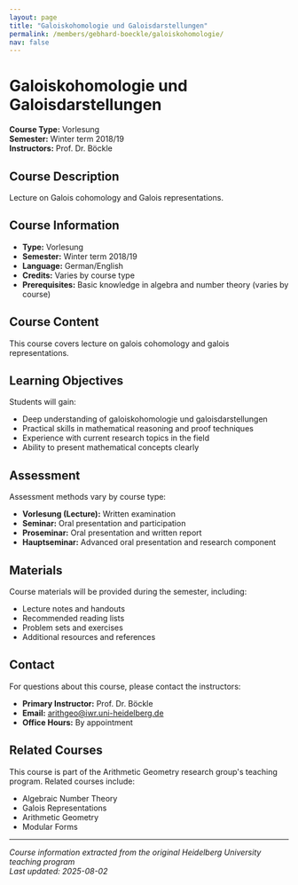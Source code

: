 ```yaml
---
layout: page
title: "Galoiskohomologie und Galoisdarstellungen"
permalink: /members/gebhard-boeckle/galoiskohomologie/
nav: false
---
```


# Galoiskohomologie und Galoisdarstellungen

**Course Type:** Vorlesung  
**Semester:** Winter term 2018/19  
**Instructors:** Prof. Dr. Böckle

## Course Description

Lecture on Galois cohomology and Galois representations.

## Course Information

- **Type:** Vorlesung
- **Semester:** Winter term 2018/19
- **Language:** German/English
- **Credits:** Varies by course type
- **Prerequisites:** Basic knowledge in algebra and number theory (varies by course)

## Course Content

This course covers lecture on galois cohomology and galois representations.

## Learning Objectives

Students will gain:
- Deep understanding of galoiskohomologie und galoisdarstellungen
- Practical skills in mathematical reasoning and proof techniques
- Experience with current research topics in the field
- Ability to present mathematical concepts clearly

## Assessment

Assessment methods vary by course type:
- **Vorlesung (Lecture):** Written examination
- **Seminar:** Oral presentation and participation
- **Proseminar:** Oral presentation and written report
- **Hauptseminar:** Advanced oral presentation and research component

## Materials

Course materials will be provided during the semester, including:
- Lecture notes and handouts
- Recommended reading lists
- Problem sets and exercises
- Additional resources and references

## Contact

For questions about this course, please contact the instructors:
- **Primary Instructor:** Prof. Dr. Böckle
- **Email:** arithgeo@iwr.uni-heidelberg.de
- **Office Hours:** By appointment

## Related Courses

This course is part of the Arithmetic Geometry research group's teaching program. Related courses include:
- Algebraic Number Theory
- Galois Representations
- Arithmetic Geometry
- Modular Forms

---

*Course information extracted from the original Heidelberg University teaching program*  
*Last updated: 2025-08-02*
